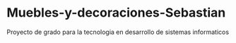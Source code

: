 # Muebles-y-decoraciones-Sebastian
Proyecto de grado para la tecnologia en desarrollo de sistemas informaticos
